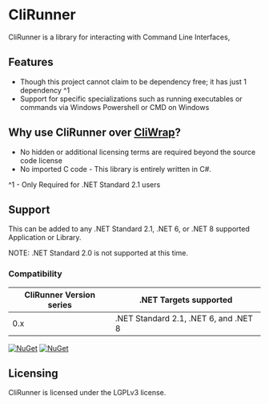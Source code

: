 # CliRunner
CliRunner is a library for interacting with Command Line Interfaces, 

## Features
* Though this project cannot claim to be dependency free; it has just 1 dependency ^1
* Support for specific specializations such as running executables or commands via Windows Powershell or CMD on Windows

## Why use CliRunner over [CliWrap](https://github.com/Tyrrrz/CliWrap/)?
* No hidden or additional licensing terms are required beyond the source code license
* No imported C code - This library is entirely written in C#.

^1 - Only Required for .NET Standard 2.1 users

## Support 
This can be added to any .NET Standard 2.1, .NET 6, or .NET 8 supported Application or Library.

NOTE: .NET Standard 2.0 is not supported at this time.

### Compatibility 

| CliRunner Version series | .NET Targets supported | 
|-|-|
| 0.x | .NET Standard 2.1, .NET 6, and .NET 8 |

[![NuGet](https://img.shields.io/nuget/v/CliRunner.svg)](https://www.nuget.org/packages/CliRunner/) 
[![NuGet](https://img.shields.io/nuget/dt/CliRunner.svg)](https://www.nuget.org/packages/CliRunner/)

## Licensing
CliRunner is licensed under the LGPLv3 license.
